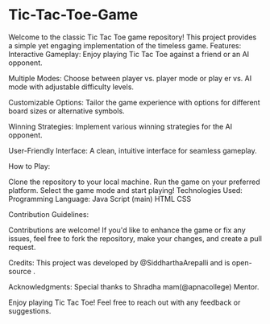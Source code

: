 # Tic-Tac-Toe-Game
Welcome to the classic Tic Tac Toe game repository! This project provides a simple yet engaging implementation of the timeless game.
Features:
Interactive Gameplay: Enjoy playing Tic Tac Toe against a friend or an AI opponent.


Multiple Modes: Choose between player vs. player mode or play  er vs. AI mode with adjustable difficulty levels.


Customizable Options: Tailor the game experience with options for different board sizes or alternative symbols.


Winning Strategies: Implement various winning strategies for the AI opponent.

User-Friendly Interface: A clean, intuitive interface for seamless gameplay.

How to Play:

Clone the repository to your local machine.
Run the game on your preferred platform.
Select the game mode and start playing!
Technologies Used:
Programming Language: Java Script (main) HTML CSS

Contribution Guidelines:

Contributions are welcome! If you'd like to enhance the game or fix any issues, feel free to fork the repository, make your changes, and create a pull request.

Credits:
This project was developed by @SiddharthaArepalli and is open-source .



Acknowledgments:
Special thanks to Shradha mam(@apnacollege) Mentor.

Enjoy playing Tic Tac Toe! Feel free to reach out with any feedback or suggestions.

